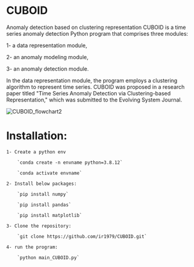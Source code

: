 # CUBOID
Anomaly detection based on clustering representation
CUBOID is a time series anomaly detection Python program that comprises three modules:

1- a data representation module,

2- an anomaly modeling module,

3- an anomaly detection module.

In the data representation module, the program employs a clustering algorithm to represent time series.
CUBOID was proposed in a research paper titled "Time Series Anomaly Detection via Clustering-based Representation," which was submitted to the Evolving System Journal.

![CUBOID_flowchart2](https://github.com/ir1979/CUBOID/assets/84338617/17f171a2-e9a2-4d96-91aa-0b7185247c53)


# Installation:

	1- Create a python env 
  
		`conda create -n envname python=3.8.12`
    
		`conda activate envname`
    
	2- Install below packages:
  
		`pip install numpy`
    
		`pip install pandas`
    
		`pip install matplotlib`
    
	3- Clone the repository:
  
		`git clone https://github.com/ir1979/CUBOID.git` 
    
	4- run the program:
  
		`python main_CUBOID.py`



